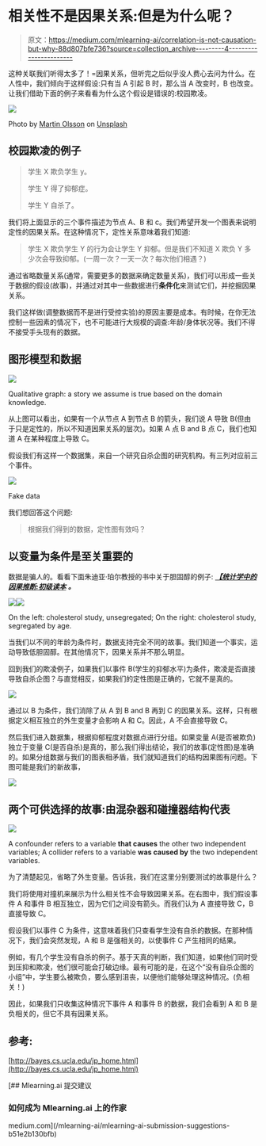# 相关性不是因果关系:但是为什么呢？

> 原文：<https://medium.com/mlearning-ai/correlation-is-not-causation-but-why-88d807bfe736?source=collection_archive---------4----------------------->

这种关联我们听得太多了！=因果关系，但听完之后似乎没人费心去问为什么。在人性中，我们倾向于这样假设:只有当 A 引起 B 时，那么当 A 改变时，B 也改变。让我们借助下面的例子来看看为什么这个假设是错误的:校园欺凌。

![](img/8f2d80ac5cd0ae6670b6f5d8df194d19.png)

Photo by [Martin Olsson](https://unsplash.com/@martinnolsson?utm_source=unsplash&utm_medium=referral&utm_content=creditCopyText) on [Unsplash](https://unsplash.com/?utm_source=unsplash&utm_medium=referral&utm_content=creditCopyText)

## 校园欺凌的例子

> 学生 X 欺负学生 y。
> 
> 学生 Y 得了抑郁症。
> 
> 学生 Y 自杀了。

我们将上面显示的三个事件描述为节点 A、B 和 c。我们希望开发一个图表来说明定性的因果关系。在这种情况下，定性关系意味着我们知道:

> 学生 X 欺负学生 Y 的行为会让学生 Y 抑郁。但是我们不知道 X 欺负 Y 多少次会导致抑郁。(一周一次？一天一次？每次他们相遇？)

通过省略数量关系(通常，需要更多的数据来确定数量关系)，我们可以形成一些关于数据的假设(故事)，并通过对其中一些数据进行**条件化**来测试它们，并挖掘因果关系。

我们这样做(调整数据而不是进行受控实验)的原因主要是成本。有时候，在你无法控制一些因素的情况下，也不可能进行大规模的调查:年龄/身体状况等。我们不得不接受手头现有的数据。

## 图形模型和数据

![](img/84cc25183412b0d6895c5acfed1f87f6.png)

Qualitative graph: a story we assume is true based on the domain knowledge.

从上图可以看出，如果有一个从节点 A 到节点 B 的箭头，我们说 A 导致 B(但由于只是定性的，所以不知道因果关系的层次)。如果 A 点 B and B 点 C，我们也知道 A 在某种程度上导致 C。

假设我们有这样一个数据集，来自一个研究自杀企图的研究机构。有三列对应前三个事件。

![](img/db29b9262bd3516c7a6e427c9af261e8.png)

Fake data

我们想回答这个问题:

> 根据我们得到的数据，定性图有效吗？

## 以变量为条件是至关重要的

数据是骗人的。看看下面朱迪亚·珀尔教授的书中关于胆固醇的例子: [***【统计学中的因果推断:初级读本***](http://bayes.cs.ucla.edu/jp_home.html) ***。***

![](img/fbefe8167dd7ffbff3db9033726539ba.png)![](img/b90a915628b7435b8b08938ad0ab0c79.png)

On the left: cholesterol study, unsegregated; On the right: cholesterol study, segregated by age.

当我们以不同的年龄为条件时，数据支持完全不同的故事。我们知道一个事实，运动导致低胆固醇。在其他情况下，因果关系并不那么明显。

回到我们的欺凌例子，如果我们以事件 B(学生的抑郁水平)为条件，欺凌是否直接导致自杀企图？与直觉相反，如果我们的定性图是正确的，它就不是真的。

![](img/f01283a3b0a47bb490742647c39c4ccc.png)

通过以 B 为条件，我们消除了从 A 到 B and B 再到 C 的因果关系。这样，只有根据定义相互独立的外生变量才会影响 A 和 C。因此，A 不会直接导致 C。

然后我们进入数据集，根据抑郁程度对数据点进行分组。如果变量 A(是否被欺负)独立于变量 C(是否自杀)是真的，那么我们得出结论，我们的故事(定性图)是准确的。如果分组数据与我们的图表相矛盾，我们就知道我们的结构因果图有问题。下图可能是我们的新故事，

![](img/f9800bb2755f05c7b7aceae95dab66a0.png)

## 两个可供选择的故事:由混杂器和碰撞器结构代表

![](img/68b5c0e5bf9a5e63392e0241d8e36305.png)

A confounder refers to a variable **that causes** the other two independent variables; A collider refers to a variable **was caused by** the two independent variables.

为了清楚起见，省略了外生变量。告诉我，我们在这里分别要测试的故事是什么？

我们将使用对撞机来展示为什么相关性不会导致因果关系。在右图中，我们假设事件 A 和事件 B 相互独立，因为它们之间没有箭头。而我们认为 A 直接导致 C，B 直接导致 C。

假设我们以事件 C 为条件，这意味着我们只查看学生没有自杀的数据。在那种情况下，我们会突然发现，A 和 B 是强相关的，以使事件 C 产生相同的结果。

例如，有几个学生没有自杀的例子。基于天真的判断，我们知道，如果他们同时受到压抑和欺凌，他们很可能会打破边缘。最有可能的是，在这个“没有自杀企图的小组”中，学生要么被欺负，要么感到沮丧，以便他们能够处理这种情况。(负相关！)

因此，如果我们只收集这种情况下事件 A 和事件 B 的数据，我们会看到 A 和 B 是负相关的，但它不具有因果关系。

## 参考:

[http://bayes.cs.ucla.edu/jp_home.html](http://bayes.cs.ucla.edu/jp_home.html)

[](/mlearning-ai/mlearning-ai-submission-suggestions-b51e2b130bfb) [## Mlearning.ai 提交建议

### 如何成为 Mlearning.ai 上的作家

medium.com](/mlearning-ai/mlearning-ai-submission-suggestions-b51e2b130bfb)